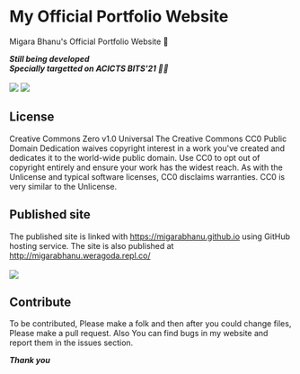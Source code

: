 # My Official Portfolio Website
Migara Bhanu's Official Portfolio Website 🚀

***Still being developed***
<br>
***Specially targetted on ACICTS BITS'21 👨‍💻***
<br>
<br>
![](https://img.shields.io/badge/Powered-HTML-informational?style=flat&logo=HTML&logoColor=white&color=8d81c2) ![](https://img.shields.io/badge/Powered-CSS-informational?style=flat&logo=CSS&logoColor=white&color=8d81c2)

## License
Creative Commons Zero v1.0 Universal
The Creative Commons CC0 Public Domain Dedication waives copyright interest in a work you've created and dedicates it to the world-wide public domain. Use CC0 to opt out of copyright entirely and ensure your work has the widest reach. As with the Unlicense and typical software licenses, CC0 disclaims warranties. CC0 is very similar to the Unlicense.

## Published site
The published site is linked with https://migarabhanu.github.io using GitHub hosting service.
The site is also published at http://migarabhanu.weragoda.repl.co/
<br>
<br>
![](https://img.shields.io/badge/HostOn-GitHub-informational?style=flat&logo=GitHub&logoColor=white&color=8d81c2)

## Contribute
To be contributed, Please make a folk and then after you could change files, Please make a pull request.
Also You can find bugs in my website and report them in the issues section.

***Thank you***
